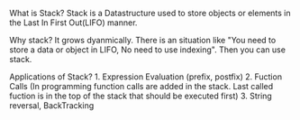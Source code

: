 What is Stack?
	Stack is a Datastructure used to store objects or elements in the Last In First Out(LIFO) manner.

Why stack?
	It grows dyanmically.
	There is an situation like "You need to store a data or object in LIFO, No need to use indexing". Then you can use stack.
	
Applications of Stack?
	1. Expression Evaluation (prefix, postfix)
	2. Fuction Calls (In programming function calls are added in the stack. Last called fuction is in the top of the stack that should be executed first)
	3. String reversal, BackTracking